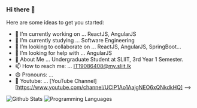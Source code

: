### Hi there 👋


Here are some ideas to get you started:

- 🔭 I’m currently working on ... ReactJS, AngularJS
- 🌱 I’m currently studying ... Software Engineering
- 👯 I’m looking to collaborate on ... ReactJS, AngularJS, SpringBoot...
- 🤔 I’m looking for help with ... AngularJS
- 💬 About Me ... Undergraduate Student at SLIIT, 3rd Year 1 Semester.
- 📫 How to reach me: ... IT19086408@my.sliit.lk
- 😄 Pronouns: ...
- 🎥 Youtube: ... [YouTube Channel][https://www.youtube.com/channel/UClP1Ao1AajgNEO6xQNkdkHQ]
-->


![Github Stats](https://github-readme-stats.vercel.app/api?username=AnawaratneMANA&show_icons=true&theme=radical)
![Programming Languages](https://github-readme-stats.vercel.app/api/top-langs/?username=AnawaratneMANA&layout=compact&theme=radical)
